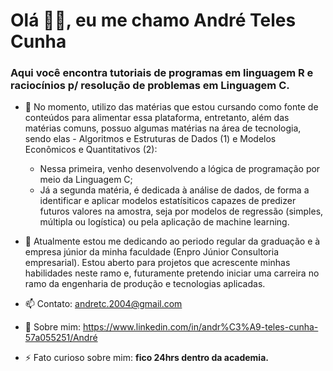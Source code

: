   # **Olá 👋🏻, eu me chamo André Teles Cunha**
  
 ### **Aqui você encontra tutoriais de programas em linguagem R e raciocínios p/ resolução de problemas em Linguagem C.**

- 🌱 No momento, utilizo das matérias que estou cursando como fonte de conteúdos para alimentar essa plataforma, entretanto,
  além das matérias comuns, possuo algumas matérias na área de tecnologia, sendo elas - Algoritmos e Estruturas de Dados (1) e Modelos Econômicos e Quantitativos (2):
  - Nessa primeira, venho desenvolvendo a lógica de programação por meio da Linguagem C;
  - Já a segunda matéria, é dedicada à análise de dados, de forma a identificar e aplicar modelos estatísiticos capazes de predizer futuros valores na amostra, seja por modelos de regressão (simples, múltipla ou logística) ou pela aplicação de machine learning.

- 🔭 Atualmente estou me dedicando ao periodo regular da graduação e à empresa júnior da minha faculdade (Enpro Júnior Consultoria empresarial). Estou aberto para projetos que acrescente minhas habilidades neste ramo e, futuramente pretendo iniciar uma carreira no ramo da engenharia de produção e tecnologias aplicadas.

- 📫 Contato: andretc.2004@gmail.com
- 📄 Sobre mim: https://www.linkedin.com/in/andr%C3%A9-teles-cunha-57a055251/André
- ⚡ Fato curioso sobre mim: **fico 24hrs dentro da academia.**

<!---
AndreCunha2004/AndreCunha2004 is a ✨ special ✨ repository because its `README.md` (this file) appears on your GitHub profile.
You can click the Preview link to take a look at your changes.
--->
